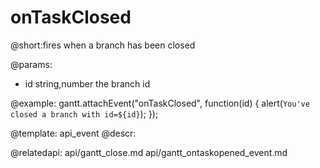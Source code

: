 onTaskClosed
=============

@short:fires when a branch has been closed
	

@params:
- id	string,number	the branch id

@example:
gantt.attachEvent("onTaskClosed", function(id) {
	alert(`You've closed a branch with id=${id}`);
});

@template:	api_event
@descr:

@relatedapi:
	api/gantt_close.md
    api/gantt_ontaskopened_event.md